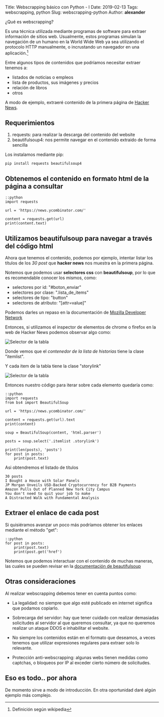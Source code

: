 Title: Webscrapping básico con Python - I
Date: 2019-02-13
Tags: webscrapping, python
Slug: webscrapping-python
Author: __alexander__

¿Qué es webscrapping?

Es una técnica utilizada mediante programas de software para extraer información de
sitios web. Usualmente, estos programas simulan la navegación de un humano en la
World Wide Web ya sea utilizando el protocolo HTTP manualmente, o incrustando un
navegador en una aplicación.[^1]

Entre algunos tipos de contenidos que podríamos necesitar extraer tenemos a:

- listados de noticias o empleos
- lista de productos, sus imágenes y precios
- relación de libros
- otros 

A modo de ejemplo, extraeré contenido de la primera página de
[Hacker News](https://news.ycombinator.com/).

## Requerimientos

1. requests: para realizar la descarga del contenido del website
2. beautifulsoup4: nos permite navegar en el contenido extraido de forma sencilla

Los instalamos mediante pip:

~~~
pip install requests beautifulsoup4
~~~

## Obtenemos el contenido en formato html de la página a consultar

~~~
::python
import requests

url = 'https://news.ycombinator.com/'

content = requests.get(url)
print(content.text)
~~~

## Utilizamos beautifulsoup para navegar a través del código html

Ahora que tenemos el contenido, podemos por ejemplo, intentar listar los títulos de
los *30 post* que **hacker news** nos muestra en la primera página.

Notemos que podemos usar **selectores css** con **beautifulsoup**, por lo que
es recomendable conocer los mismos, como:

- selectores por id: "#boton_enviar"
- selectores por clase: ".lista_de_items"
- selectores de tipo: "button"
- selectores de atributo: "[attr=value]"

Podemos darles un repaso en la documentación de [Mozilla Developer Network](https://developer.mozilla.org/es/docs/Web/CSS/Selectores_CSS)

Entonces, si utilizamos el inspector de elementos de chrome o firefox
en la web de Hacker News podemos observar algo como:

![Selector de la tabla](/pictures/scrapping_1.png)

Donde vemos que el *contenedor de la lista de historias* tiene la clase "itemlist".

Y cada item de la tabla tiene la clase "storylink"

![Selector de la tabla](/pictures/scrapping_1.png)

Entonces nuestro código para iterar sobre cada elemento quedaría como:

~~~
::python
import requests
from bs4 import BeautifulSoup

url = 'https://news.ycombinator.com/'

content = requests.get(url).text
print(content)

soup = BeautifulSoup(content, 'html.parser')

posts = soup.select('.itemlist .storylink')

print(len(posts), 'posts')
for post in posts:
	print(post.text)
~~~

Asi obtendremos el listado de títulos

~~~
30 posts
I Bought a House with Solar Panels
JP Morgan Unveils USD-Backed Cryptocurrency for B2B Payments
Amazon Pulls Out of Planned New York City Campus
You don't need to quit your job to make
A Distracted Walk with Fundamental Analysis
~~~

## Extraer el enlace de cada post

Si quisiéramos avanzar un poco más podríamos obtener los enlaces
mediante el método "get":

~~~
::python
for post in posts:
	print(post.text)
	print(post.get('href')
~~~

Notemos que podemos interactuar con el contenido de muchas maneras, las cuales
se pueden revisar en la [documentación de beautifulsoup](https://www.crummy.com/software/BeautifulSoup/bs4/doc/)

## Otras consideraciones

Al realizar webscrapping debemos tener en cuenta puntos como:

- La legalidad: no siempre que algo esté publicado en internet significa
que podamos copiarlo.

- Sobrecarga del servidor: hay que tener cuidado con realizar demasiadas
solicitudes al servidor al que queremos consultar, ya que no queremos realizar
un ataque DDOS e inhabilitar el website.

- No siempre los contenidos están en el formato que deseamos, a veces tenemos
que utilizar expresiones regulares para extraer solo lo relevante.

- Protección anti-webscrapping: algunas webs tienen medidas como captchas,
o bloqueos por IP al exceder cierto número de solicitudes.


## Eso es todo.. por ahora

De momento sirve a modo de introducción. En otra oportunidad daré algún
ejemplo más complejo.

[^1]: Definición según wikipedia